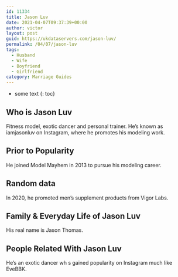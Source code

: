 ```yaml
---
id: 11334
title: Jason Luv
date: 2021-04-07T09:37:39+00:00
author: victor
layout: post
guid: https://ukdataservers.com/jason-luv/
permalink: /04/07/jason-luv
tags:
  - Husband
  - Wife
  - Boyfriend
  - Girlfriend
category: Marriage Guides
---
```


* some text
{: toc}

## Who is Jason Luv



Fitness model, exotic dancer and personal trainer. He&#8217;s known as iamjasonluv on Instagram, where he promotes his modeling work.  

                                
## Prior to Popularity



He joined Model Mayhem in 2013 to pursue his modeling career. 

                                
## Random data



In 2020, he promoted men&#8217;s supplement products from Vigor Labs. 

                                
## Family & Everyday Life of Jason Luv



His real name is Jason Thomas. 

                                
## People Related With Jason Luv



He&#8217;s an exotic dancer wh s gained popularity on Instagram much like EveBBK. 

                
              
            
          
          
          